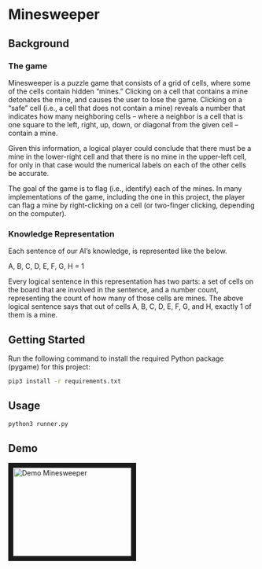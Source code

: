# Minesweeper

## Background

### The game

Minesweeper is a puzzle game that consists of a grid of cells, where some of the cells contain hidden “mines.”
Clicking on a cell that contains a mine detonates the mine, and causes the user to lose the game. Clicking on a
“safe” cell (i.e., a cell that does not contain a mine) reveals a number that indicates how many neighboring
cells – where a neighbor is a cell that is one square to the left, right, up, down, or diagonal from the given
cell – contain a mine.

Given this information, a logical player could conclude that there must be a mine in the lower-right cell and
that there is no mine in the upper-left cell, for only in that case would the numerical labels on each of the other
cells be accurate.

The goal of the game is to flag (i.e., identify) each of the mines. In many implementations of the game,
including the one in this project, the player can flag a mine by right-clicking on a cell (or two-finger clicking,
depending on the computer).

### Knowledge Representation

Each sentence of our AI’s knowledge, is represented like the below.

A, B, C, D, E, F, G, H = 1

Every logical sentence in this representation has two parts: a set of cells on the board that are involved in the sentence,
and a number count, representing the count of how many of those cells are mines. The above logical sentence says that
out of cells A, B, C, D, E, F, G, and H, exactly 1 of them is a mine.

## Getting Started

Run the following command to install the required Python package (pygame) for this project:

```bash
pip3 install -r requirements.txt
```

## Usage

```bash
python3 runner.py
```

## Demo

<a href="http://www.youtube.com/watch?feature=player_embedded&v=4EhTknQB11s
" target="_blank"><img src="http://img.youtube.com/vi/4EhTknQB11s/0.jpg"
alt="Demo Minesweeper" width="240" height="180" border="10" /></a>
